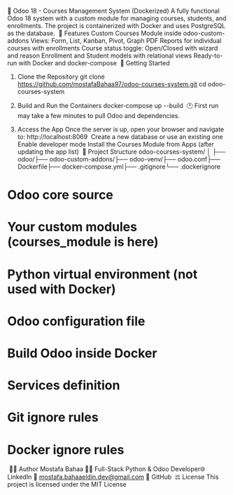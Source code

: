 📘 Odoo 18 - Courses Management System (Dockerized) 
A fully functional Odoo 18 system with a custom module for managing courses, students, and enrollments. The project is
containerized with Docker and uses PostgreSQL as the database. 
 🔧 Features 
Custom Courses Module inside odoo-custom-addons
Views: Form, List, Kanban, Pivot, Graph
PDF Reports for individual courses with enrollments
Course status toggle: Open/Closed with wizard and reason
Enrollment and Student models with relational views
Ready-to-run with Docker and docker-compose 
 🚀 Getting Started 
1. Clone the Repository 
git clone https://github.com/mostafaBahaa97/odoo-courses-system.git
cd odoo-courses-system

2. Build and Run the Containers 
docker-compose up --build
 🕐 First run may take a few minutes to pull Odoo and dependencies. 
3. Access the App 
Once the server is up, open your browser and navigate to: 
http://localhost:8069
 Create a new database or use an existing one
Enable developer mode
Install the Courses Module from Apps (after updating the app list) 
 📁 Project Structure 
odoo-courses-system/
│
├── odoo/├── odoo-custom-addons/├── odoo-venv/├── odoo.conf├── Dockerfile├── docker-compose.yml├── .gitignore└── .dockerignore
# Odoo core source
# Your custom modules (courses_module is here)
# Python virtual environment (not used with Docker)
# Odoo configuration file
# Build Odoo inside Docker
# Services definition
# Git ignore rules
# Docker ignore rules
 🙋‍♂️ Author 
Mostafa Bahaa 
🧑‍💻 Full-Stack Python & Odoo Developer🌐 LinkedIn
📧 mostafa.bahaaeldin.dev@gmail.com
🐙 GitHub 
 ⚖️ License 
This project is licensed under the MIT License
